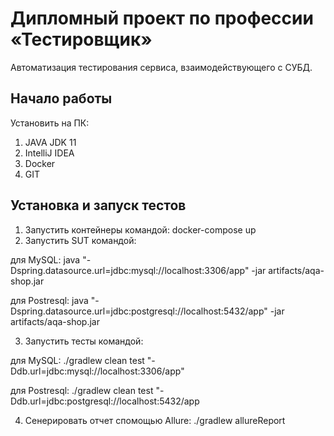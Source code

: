 # Дипломный проект по профессии «Тестировщик»

Автоматизация тестирования сервиса, взаимодействующего с СУБД.

## Начало работы

Установить на ПК:
1. JAVA JDK 11
2. IntelliJ IDEA
3. Docker
4. GIT

## Установка и запуск тестов

1. Запустить контейнеры командой: docker-compose up
2. Запустить SUT командой:

для MySQL: java "-Dspring.datasource.url=jdbc:mysql://localhost:3306/app" -jar artifacts/aqa-shop.jar

для Postresql: java "-Dspring.datasource.url=jdbc:postgresql://localhost:5432/app" -jar artifacts/aqa-shop.jar

3. Запустить тесты командой:

для MySQL: ./gradlew clean test "-Ddb.url=jdbc:mysql://localhost:3306/app"

для Postresql: ./gradlew clean test "-Ddb.url=jdbc:postgresql://localhost:5432/app

4. Сенерировать отчет спомощью Allure: ./gradlew allureReport
